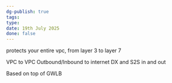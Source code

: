 ```yaml
---
dg-publish: true
tags: 
type: 
date: 19th July 2025
done: false
---
```


protects your entire vpc, from layer 3 to layer 7

VPC to VPC
Outbound/Inbound to internet
DX and S2S in and out

Based on top of GWLB

